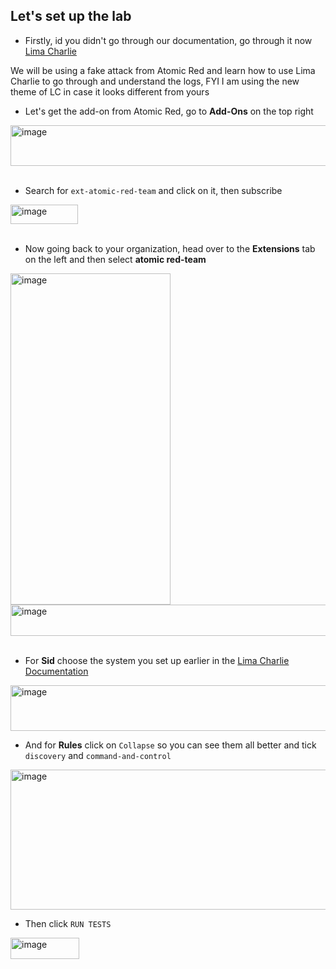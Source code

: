 
## Let's set up the lab
- Firstly, id you didn't go through our documentation, go through it now [Lima Charlie](/courseFiles/tools/LimaCharlie.md)

We will be using a fake attack from Atomic Red and learn how to use Lima Charlie to go through and understand the logs, FYI I am using the new theme of LC in case it looks different from yours

- Let's get the add-on from Atomic Red, go to **Add-Ons** on the top right
<img width="534" height="65" alt="image" src="https://github.com/user-attachments/assets/871a453b-24be-4d8f-9b25-f546afea9ef6" />
<br><br>

- Search for `ext-atomic-red-team` and click on it, then subscribe
<img width="108" height="31" alt="image" src="https://github.com/user-attachments/assets/36255b4d-cac4-4769-b1c9-1a3c9b74ed8b" />
<br><br>

- Now going back to your organization, head over to the **Extensions** tab on the left and then select **atomic red-team**
<img width="256" height="530" alt="image" src="https://github.com/user-attachments/assets/4a10ad35-98fb-47d3-93f8-bce449ccea82" />
<img width="1245" height="50" alt="image" src="https://github.com/user-attachments/assets/071ca561-aae6-4b8a-aaca-fa9255355209" />
<br><br>

- For **Sid** choose the system you set up earlier in the [Lima Charlie Documentation](/courseFiles/tools/LimaCharlie.md)
<img width="533" height="73" alt="image" src="https://github.com/user-attachments/assets/4e8a4f76-34f7-4355-9700-1d3d6a4dfff5" />

- And for **Rules** click on `Collapse` so you can see them all better and tick `discovery` and `command-and-control`
<img width="1080" height="224" alt="image" src="https://github.com/user-attachments/assets/4a2f4d64-c770-4c19-ad1b-86aee1447caa" />

- Then click `RUN TESTS`
<img width="110" height="34" alt="image" src="https://github.com/user-attachments/assets/0abdd3b5-00e0-490f-967c-4faabb9ec19b" />
<br><br>










